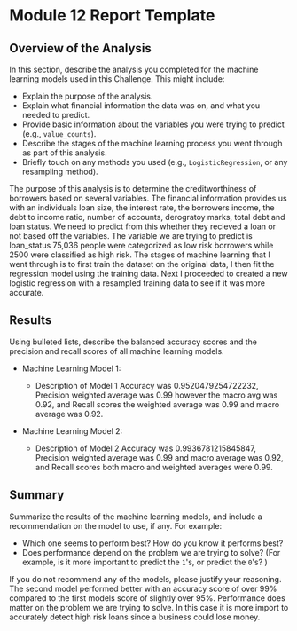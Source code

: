 # Module 12 Report Template

## Overview of the Analysis

In this section, describe the analysis you completed for the machine learning models used in this Challenge. This might include:

* Explain the purpose of the analysis.
* Explain what financial information the data was on, and what you needed to predict.
* Provide basic information about the variables you were trying to predict (e.g., `value_counts`).
* Describe the stages of the machine learning process you went through as part of this analysis.
* Briefly touch on any methods you used (e.g., `LogisticRegression`, or any resampling method).

The purpose of this analysis is to determine the creditworthiness of borrowers based on several variables. The financial information provides us with an individuals loan size, the interest rate, the borrowers income, the debt to income ratio, number of accounts, derogratoy marks, total debt and loan status. We need to predict from this whether they recieved a loan or not based off the variables. The variable we are trying to predict is loan_status 75,036 people were categorized as low risk borrowers while 2500 were classified as high risk. The stages of machine learning that I went through is to first train the dataset on the original data, I then fit the regression model using the training data. Next I proceeded to created a new logistic regression with a resampled training data to see if it was more accurate.

## Results

Using bulleted lists, describe the balanced accuracy scores and the precision and recall scores of all machine learning models.

* Machine Learning Model 1:
  * Description of Model 1 Accuracy was  0.9520479254722232, Precision weighted average was 0.99 however the macro avg was 0.92, and Recall scores the weighted average was 0.99 and macro average was 0.92.



* Machine Learning Model 2:
  * Description of Model 2 Accuracy was 0.9936781215845847, Precision weighted average was 0.99 and macro average was 0.92, and Recall scores both macro and weighted averages were 0.99.

## Summary

Summarize the results of the machine learning models, and include a recommendation on the model to use, if any. For example:
* Which one seems to perform best? How do you know it performs best?
* Does performance depend on the problem we are trying to solve? (For example, is it more important to predict the `1`'s, or predict the `0`'s? )

If you do not recommend any of the models, please justify your reasoning.
The second model performed better with an accuracy score of over 99% compared to the first models score of slightly over 95%. Performance does matter on the problem we are trying to solve. In this case it is more import to accurately detect high risk loans since a business could lose money.
